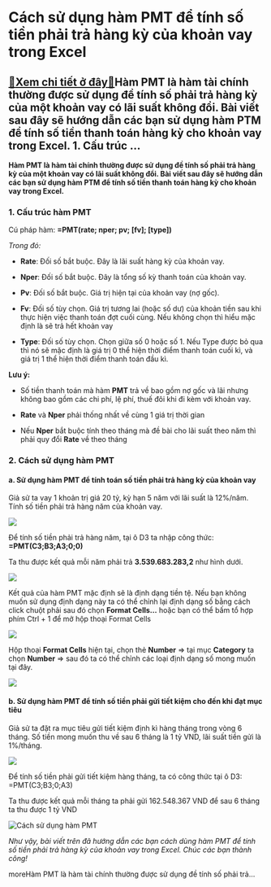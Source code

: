 Cách sử dụng hàm PMT để tính số tiền phải trả hàng kỳ của khoản vay trong Excel
===============================================================================

[:gift:Xem chi tiết ở đây:gift:](https://hddtvn.com/cach-su-dung-ham-pmt-de-tinh-so-tien-phai-tra-hang-ky-cua-khoan-vay-trong-excel/)Hàm PMT là hàm tài chính thường được sử dụng đề tính số phải trả hàng kỳ của một khoản vay có lãi suất không đổi. Bài viết sau đây sẽ hướng dẫn các bạn sử dụng hàm PTM để tính số tiền thanh toán hàng kỳ cho khoản vay trong Excel. 1. Cấu trúc …
---------------------------------------------------------------------------------------------------------------------------------------------------------------------------------------------------------------------------------------------------

**Hàm PMT là hàm tài chính thường được sử dụng đề tính số phải trả hàng kỳ của một khoản vay có lãi suất không đổi. Bài viết sau đây sẽ hướng dẫn các bạn sử dụng hàm PTM để tính số tiền thanh toán hàng kỳ cho khoản vay trong Excel.**


### 1. Cấu trúc hàm PMT


Cú pháp hàm: **=PMT(rate; nper; pv; [fv]; [type])**


*Trong đó:*




* **Rate**: Đối số bắt buộc. Đây là lãi suất hàng kỳ của khoản vay.

* **Nper**: Đối số bắt buộc. Đây là tổng số kỳ thanh toán của khoản vay.

* **Pv**: Đối số bắt buộc. Giá trị hiện tại của khoản vay (nợ gốc).

* **Fv**: Đối số tùy chọn. Giá trị tương lai (hoặc số dư) của khoản tiền sau khi thực hiện việc thanh toán đợt cuối cùng. Nếu không chọn thì hiểu mặc định là sẽ trả hết khoản vay

* **Type**: Đối số tùy chọn. Chọn giữa số 0 hoặc số 1. Nếu Type được bỏ qua thì nó sẽ mặc định là giá trị 0 thể hiện thời điểm thanh toán cuối kì, và giá trị 1 thể hiện thời điểm thanh toán đầu kì.



**Lưu ý:**




* Số tiền thanh toán mà hàm **PMT** trả về bao gồm nợ gốc và lãi nhưng không bao gồm các chi phí, lệ phí, thuế đôi khi đi kèm với khoản vay.

* **Rate** và **Nper** phải thống nhất về cùng 1 giá trị thời gian

* Nếu **Nper** bắt buộc tính theo tháng mà đề bài cho lãi suất theo năm thì phải quy đổi **Rate** về theo tháng



### 2. Cách sử dụng hàm PMT


#### a. Sử dụng hàm PMT để tính toán số tiền phải trả hàng kỳ của khoản vay


Giả sử ta vay 1 khoản trị giá 20 tỷ, kỳ hạn 5 năm với lãi suất là 12%/năm. Tính số tiền phải trả hàng năm của khoản vay.


![](https://hddtvn.com/wp-content/uploads/2021/01/B7FPY85.png)


Để tính số tiền phải trả hàng năm, tại ô D3 ta nhập công thức: **=PMT(C3;B3;A3;0;0)**


Ta thu được kết quả mỗi năm phải trả **3.539.683.283,2** như hình dưới.


![](https://hddtvn.com/wp-content/uploads/2021/01/JR2CCpC.png)


Kết quả của hàm PMT mặc định sẽ là định dạng tiền tệ. Nếu bạn không muốn sử dụng định dạng này ta có thể chỉnh lại định dạng số bằng cách click chuột phải sau đó chọn **Format Cells…** hoặc bạn có thể bấm tổ hợp phím Ctrl + 1 để mở hộp thoại Format Cells


![](https://hddtvn.com/wp-content/uploads/2021/01/4A1QAJp.png)


Hộp thoại **Format Cells** hiện tại, chọn thẻ **Number** => tại mục **Category** ta chọn **Number** => sau đó ta có thể chỉnh các loại định dạng số mong muốn tại đây.


![](https://hddtvn.com/wp-content/uploads/2021/01/HCgkNp7.png)


#### b. Sử dụng hàm PMT để tính số tiền phải gửi tiết kiệm cho đến khi đạt mục tiêu


Giả sử ta đặt ra mục tiêu gửi tiết kiệm định kì hàng tháng trong vòng 6 tháng. Số tiền mong muốn thu về sau 6 tháng là 1 tỷ VND, lãi suất tiền gửi là 1%/tháng.


![](https://hddtvn.com/wp-content/uploads/2021/01/gXEkIe7.png)


Để tính số tiền phải gửi tiết kiệm hàng tháng, ta có công thức tại ô D3: =PMT(C3;B3;0;A3)


Ta thu được kết quả mỗi tháng ta phải gửi 162.548.367 VND để sau 6 tháng ta thu được 1 tỷ VND


![Cách sử dụng hàm PMT](https://hddtvn.com/wp-content/uploads/2021/01/wEfzgWc.png "Cách sử dụng hàm PMT")


*Như vậy, bài viết trên đã hướng dẫn các bạn cách dùng hàm PMT để tính số tiền phải trả hàng kỳ của khoản vay trong Excel. Chúc các bạn thành công!*


moreHàm PMT là hàm tài chính thường được sử dụng đề tính số phải trả…

